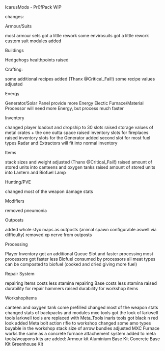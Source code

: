 IcarusMods - Pr0fPack WIP

changes:

Armour/Suits

most armour sets got a little rework
some envirosuits got a little rework
custom suit modules added

Buildings

Hedgehogs healthpoints raised

Crafting:

some additional recipes added (Thanx @Critical_Fail!)
some recipe values adjusted

Energy

Generator/Solar Panel provide more Energy
Electic Furnace/Material Processor will need more Energy, but process much faster

Inventory

changed player loadout and dropship to 30 slots
raised storage values of metal crates + the one outta space
raised inventory slots for fireplaces
raised inventory slots for the Generator
added second slot for most fuel types
Radar and Extractors will fit into normal inventory

Items

stack sizes and weight adjusted (Thanx @Critical_Fail!)
raised amount of stored units into canteens and oxygen tanks
raised amount of stored units into Lantern and Biofuel Lamp

Hunting/PVE

changed most of the weapon damage stats

Modifiers

removed pneumonia

Outposts

added whole styx maps as outposts (animal spawn configurable aswell via difficulty)
removed xp nerve from outposts

Processing

Player Inventory got an additional Queue Slot and faster processing
most processors got faster
less Biofuel consumed by processors
all meat types can be composted to biofuel (cooked and dried giving more fuel)

Repair System

repairing Items costs less stamina
repairing Base costs less stamina
raised durability for repair hammers
raised durability for workshop items

WorkshopItems

canteen and oxygen tank come prefilled
changed most of the weapon stats
changed stats of backpacks and modules
mxc tools got the look of larkwell tools
larkwell tools are replaced with Meta_Tools
inaris tools got black n red look
added Meta bolt action rifle to workshop
changed some amo types buyable in the workshop
stack size of arrow bundles adjusted
MXC Furnace works the same as a concrete furnace
attachement system added to meta tools/weapons
kits are added:
    Armour kit
    Aluminium Base Kit
    Concrete Base Kit
    Greenhouse Kit
